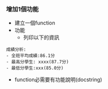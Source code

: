 ### 增加1個功能
- 建立一個function
- 功能
  - 列印以下的資訊
```
成績分析:
- 全班平均成績:86.1分
- 最高分學生: xxxx(87.7分)
- 最低分學生:xxx(85.0分)
```

- function必需要有功能說明(docstring)	
